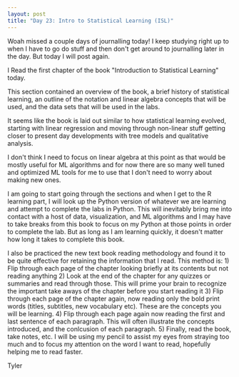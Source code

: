 ```yaml
---
layout: post
title: "Day 23: Intro to Statistical Learning (ISL)"
---
```

Woah missed a couple days of journalling today! I keep studying right up to when I have to go do stuff and then don't get around to journalling later in the day. But today I will post again.

I Read the first chapter of the book "Introduction to Statistical Learning" today. 

This section contained an overview of the book, a brief history of statistical learning, an outline of the notation and linear algebra concepts that will be used, and the data sets that will be used in the labs.

It seems like the book is laid out similar to how statistical learning evolved, starting with linear regression and moving through non-linear stuff getting closer to present day developments with tree models and qualitative analysis.

I don't think I need to focus on linear algebra at this point as that would be mostly useful for ML algorithms and for now there are so many well tuned and optimized ML tools for me to use that I don't need to worry about making new ones.

I am going to start going through the sections and when I get to the R learning part, I will look up the Python version of whatever we are learning and attempt to complete the labs in Python. This will inevitably bring me into contact with a host of data, visualization, and ML algorithms and I may have to take breaks from this book to focus on my Python at those points in order to complete the lab. But as long as I am learning quickly, it doesn't matter how long it takes to complete this book.

I also be practiced the new text book reading methodology and found it to be quite effective for retaining the information that I read. This method is:
	1) Flip through each page of the chapter looking briefly at its contents but not reading anything
	2) Look at the end of the chapter for any quizzes or summaries and read through those. This will prime your brain to recognize the important take aways of the chapter before you start reading it
	3) Flip through each page of the chapter again, now reading only the bold print words (titles, subtitles, new vocabulary etc). These are the concepts you will be learning.
	4) Flip through each page again now reading the first and last sentence of each paragraph. This will often illustrate the concepts introduced, and the conlcusion of each paragraph.
	5) Finally, read the book, take notes, etc. I will be using my pencil to assist my eyes from straying too much and to focus my attention on the word I want to read, hopefully helping me to read faster.

Tyler

